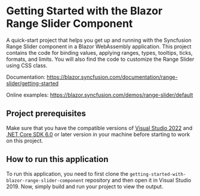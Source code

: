 # Getting Started with the Blazor Range Slider Component
A quick-start project that helps you get up and running with the Syncfusion Range Slider component in a Blazor WebAssembly application. This project contains the code for binding values, applying ranges, types, tooltips, ticks, formats, and limits. You will also find the code to customize the Range Slider using CSS class.

Documentation: https://blazor.syncfusion.com/documentation/range-slider/getting-started

Online examples: https://blazor.syncfusion.com/demos/range-slider/default

## Project prerequisites
Make sure that you have the compatible versions of [Visual Studio 2022](https://visualstudio.microsoft.com/downloads/ ) and [.NET Core SDK 6.0](https://dotnet.microsoft.com/en-us/download/dotnet/6.0) or later version in your machine before starting to work on this project.

## How to run this application
To run this application, you need to first clone the `getting-started-with-blazor-range-slider-component` repository and then open it in Visual Studio 2019. Now, simply build and run your project to view the output.